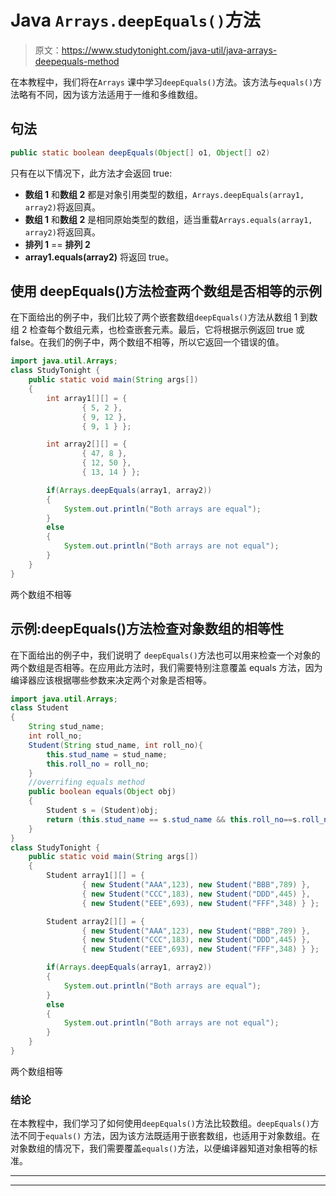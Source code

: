 # Java `Arrays.deepEquals()`方法

> 原文：<https://www.studytonight.com/java-util/java-arrays-deepequals-method>

在本教程中，我们将在`Arrays` 课中学习`deepEquals()`方法。该方法与`equals()`方法略有不同，因为该方法适用于一维和多维数组。

## 句法

```java
public static boolean deepEquals(Object[] o1, Object[] o2)
```

只有在以下情况下，此方法才会返回 true:

*   **数组 1** 和**数组 2** 都是对象引用类型的数组，`Arrays.deepEquals(array1, array2)`将返回真。
*   **数组 1** 和**数组 2** 是相同原始类型的数组，适当重载`Arrays.equals(array1, array2)`将返回真。
*   **排列 1** == **排列 2**
*   **array1.equals(array2)** 将返回 true。

## 使用 deepEquals()方法检查两个数组是否相等的示例

在下面给出的例子中，我们比较了两个嵌套数组`deepEquals()`方法从数组 1 到数组 2 检查每个数组元素，也检查嵌套元素。最后，它将根据示例返回 true 或 false。在我们的例子中，两个数组不相等，所以它返回一个错误的值。

```java
import java.util.Arrays;
class StudyTonight { 
	public static void main(String args[]) 
	{ 
		int array1[][] = { 
				{ 5, 2 }, 
				{ 9, 12 }, 
				{ 9, 1 } }; 

		int array2[][] = { 
				{ 47, 8 }, 
				{ 12, 50 }, 
				{ 13, 14 } }; 

		if(Arrays.deepEquals(array1, array2))
		{
			System.out.println("Both arrays are equal");
		}
		else
		{
			System.out.println("Both arrays are not equal");
		}
	} 
} 
```

两个数组不相等

## 示例:deepEquals()方法检查对象数组的相等性

在下面给出的例子中，我们说明了 `deepEquals()`方法也可以用来检查一个对象的两个数组是否相等。在应用此方法时，我们需要特别注意覆盖 equals 方法，因为编译器应该根据哪些参数来决定两个对象是否相等。

```java
import java.util.Arrays;
class Student
{
	String stud_name;
	int roll_no;
	Student(String stud_name, int roll_no){
		this.stud_name = stud_name;
		this.roll_no = roll_no;
	}
	//overrifing equals method
	public boolean equals(Object obj) 
    {
        Student s = (Student)obj; 
        return (this.stud_name == s.stud_name && this.roll_no==s.roll_no); 
    } 
}
class StudyTonight { 
	public static void main(String args[]) 
	{ 
		Student array1[][] = { 
				{ new Student("AAA",123), new Student("BBB",789) }, 
				{ new Student("CCC",183), new Student("DDD",445) }, 
				{ new Student("EEE",693), new Student("FFF",348) } }; 

		Student array2[][] = { 
				{ new Student("AAA",123), new Student("BBB",789) }, 
				{ new Student("CCC",183), new Student("DDD",445) }, 
				{ new Student("EEE",693), new Student("FFF",348) } }; 		

		if(Arrays.deepEquals(array1, array2))
		{
			System.out.println("Both arrays are equal");
		}
		else
		{
			System.out.println("Both arrays are not equal");
		}
	} 
} 
```

两个数组相等

### 结论

在本教程中，我们学习了如何使用`deepEquals()`方法比较数组。`deepEquals()`方法不同于`equals()` 方法，因为该方法既适用于嵌套数组，也适用于对象数组。在对象数组的情况下，我们需要覆盖`equals()`方法，以便编译器知道对象相等的标准。

* * *

* * *